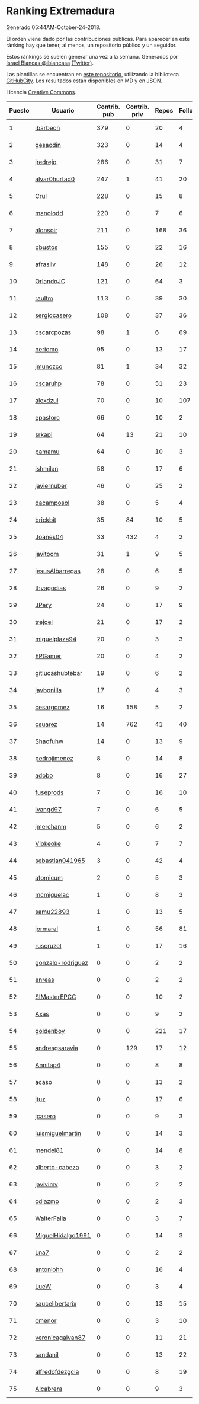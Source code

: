 # Ranking Extremadura

Generado 05:44AM-October-24-2018.

El orden viene dado por las contribuciones públicas. Para aparecer en este ránking hay que tener, al menos, un repositorio público y un seguidor.

Estos ránkings se suelen generar una vez a la semana. Generados por [Israel Blancas @iblancasa](https://github.com/iblancasa/) [(Twitter)](https://twitter.com/iblancasa).

Las plantillas se encuentran en [este repositorio](https://github.com/iblancasa/GH-Spanish-Ranking), utilizando la biblioteca [GitHubCity](https://github.com/iblancasa/GitHubCity). Los resultados están disponibles en MD y en JSON.

Licencia [Creative Commons](https://creativecommons.org/licenses/by/4.0/).

| Puesto   |  Usuario  | Contrib. pub | Contrib. priv |Repos| Followers | Desde |  Avatar  |
|----------|-----------|--------------|---------------|-----|-----------|-------|----------|
|1|[ibarbech](https://github.com/ibarbech)|379|0|20|4|2015-09-20|![ibarbech]()|
|2|[gesaodin](https://github.com/gesaodin)|323|0|14|4|2015-03-13|![gesaodin]()|
|3|[jredrejo](https://github.com/jredrejo)|286|0|31|7|2011-08-27|![jredrejo]()|
|4|[alvar0hurtad0](https://github.com/alvar0hurtad0)|247|1|41|20|2011-10-15|![alvar0hurtad0]()|
|5|[Crul](https://github.com/Crul)|228|0|15|8|2013-09-29|![Crul]()|
|6|[manolodd](https://github.com/manolodd)|220|0|7|6|2013-08-08|![manolodd]()|
|7|[alonsoir](https://github.com/alonsoir)|211|0|168|36|2012-09-23|![alonsoir]()|
|8|[pbustos](https://github.com/pbustos)|155|0|22|16|2013-12-06|![pbustos]()|
|9|[afrasilv](https://github.com/afrasilv)|148|0|26|12|2014-10-15|![afrasilv]()|
|10|[OrlandoJC](https://github.com/OrlandoJC)|121|0|64|3|2016-04-15|![OrlandoJC]()|
|11|[raultm](https://github.com/raultm)|113|0|39|30|2011-03-09|![raultm]()|
|12|[sergiocasero](https://github.com/sergiocasero)|108|0|37|36|2015-02-03|![sergiocasero]()|
|13|[oscarcpozas](https://github.com/oscarcpozas)|98|1|6|69|2013-01-27|![oscarcpozas]()|
|14|[neriomo](https://github.com/neriomo)|95|0|13|17|2015-01-17|![neriomo]()|
|15|[jmunozco](https://github.com/jmunozco)|81|1|34|32|2012-11-23|![jmunozco]()|
|16|[oscaruhp](https://github.com/oscaruhp)|78|0|51|23|2011-06-18|![oscaruhp]()|
|17|[alexdzul](https://github.com/alexdzul)|70|0|10|107|2012-06-29|![alexdzul]()|
|18|[epastorc](https://github.com/epastorc)|66|0|10|2|2015-10-21|![epastorc]()|
|19|[srkapi](https://github.com/srkapi)|64|13|21|10|2015-02-08|![srkapi]()|
|20|[pamamu](https://github.com/pamamu)|64|0|10|3|2014-11-19|![pamamu]()|
|21|[ishmilan](https://github.com/ishmilan)|58|0|17|6|2014-10-07|![ishmilan]()|
|22|[javiernuber](https://github.com/javiernuber)|46|0|25|2|2011-06-16|![javiernuber]()|
|23|[dacamposol](https://github.com/dacamposol)|38|0|5|4|2016-01-27|![dacamposol]()|
|24|[brickbit](https://github.com/brickbit)|35|84|10|5|2016-06-02|![brickbit]()|
|25|[Joanes04](https://github.com/Joanes04)|33|432|4|2|2014-11-25|![Joanes04]()|
|26|[javitoom](https://github.com/javitoom)|31|1|9|5|2015-09-16|![javitoom]()|
|27|[jesusAlbarregas](https://github.com/jesusAlbarregas)|28|0|6|5|2015-11-05|![jesusAlbarregas]()|
|28|[thyagodias](https://github.com/thyagodias)|26|0|9|2|2017-09-08|![thyagodias]()|
|29|[JPery](https://github.com/JPery)|24|0|17|9|2015-02-18|![JPery]()|
|30|[trejoel](https://github.com/trejoel)|21|0|17|2|2014-12-05|![trejoel]()|
|31|[miguelplaza94](https://github.com/miguelplaza94)|20|0|3|3|2015-04-05|![miguelplaza94]()|
|32|[EPGamer](https://github.com/EPGamer)|20|0|4|2|2017-10-04|![EPGamer]()|
|33|[gitlucashubtebar](https://github.com/gitlucashubtebar)|19|0|6|2|2018-02-06|![gitlucashubtebar]()|
|34|[javbonilla](https://github.com/javbonilla)|17|0|4|3|2011-10-12|![javbonilla]()|
|35|[cesargomez](https://github.com/cesargomez)|16|158|5|2|2013-02-14|![cesargomez]()|
|36|[csuarez](https://github.com/csuarez)|14|762|41|40|2011-03-21|![csuarez]()|
|37|[Shaofuhw](https://github.com/Shaofuhw)|14|0|13|9|2015-12-11|![Shaofuhw]()|
|38|[pedrojimenez](https://github.com/pedrojimenez)|8|0|14|8|2011-09-12|![pedrojimenez]()|
|39|[adobo](https://github.com/adobo)|8|0|16|27|2011-05-09|![adobo]()|
|40|[fuseprods](https://github.com/fuseprods)|7|0|16|10|2012-12-15|![fuseprods]()|
|41|[ivangd97](https://github.com/ivangd97)|7|0|6|5|2014-05-06|![ivangd97]()|
|42|[jmerchanm](https://github.com/jmerchanm)|5|0|6|2|2016-01-10|![jmerchanm]()|
|43|[Viokeoke](https://github.com/Viokeoke)|4|0|7|7|2015-10-23|![Viokeoke]()|
|44|[sebastian041965](https://github.com/sebastian041965)|3|0|42|4|2013-10-07|![sebastian041965]()|
|45|[atomicum](https://github.com/atomicum)|2|0|5|3|2014-01-13|![atomicum]()|
|46|[mcmiguelac](https://github.com/mcmiguelac)|1|0|8|3|2014-05-07|![mcmiguelac]()|
|47|[samu22893](https://github.com/samu22893)|1|0|13|5|2013-10-30|![samu22893]()|
|48|[jormaral](https://github.com/jormaral)|1|0|56|81|2011-06-03|![jormaral]()|
|49|[ruscruzel](https://github.com/ruscruzel)|1|0|17|16|2013-07-09|![ruscruzel]()|
|50|[gonzalo-rodriguez](https://github.com/gonzalo-rodriguez)|0|0|2|2|2013-04-02|![gonzalo-rodriguez]()|
|51|[enreas](https://github.com/enreas)|0|0|2|2|2011-11-07|![enreas]()|
|52|[SIMasterEPCC](https://github.com/SIMasterEPCC)|0|0|10|2|2017-03-16|![SIMasterEPCC]()|
|53|[Axas](https://github.com/Axas)|0|0|9|2|2015-03-04|![Axas]()|
|54|[goldenboy](https://github.com/goldenboy)|0|0|221|17|2009-05-27|![goldenboy]()|
|55|[andresgsaravia](https://github.com/andresgsaravia)|0|129|17|12|2011-06-13|![andresgsaravia]()|
|56|[Annitap4](https://github.com/Annitap4)|0|0|8|8|2010-08-30|![Annitap4]()|
|57|[acaso](https://github.com/acaso)|0|0|13|2|2011-08-12|![acaso]()|
|58|[jtuz](https://github.com/jtuz)|0|0|17|6|2011-12-01|![jtuz]()|
|59|[jcasero](https://github.com/jcasero)|0|0|9|3|2012-05-06|![jcasero]()|
|60|[luismiguelmartin](https://github.com/luismiguelmartin)|0|0|14|3|2012-07-07|![luismiguelmartin]()|
|61|[mendel81](https://github.com/mendel81)|0|0|14|8|2012-07-18|![mendel81]()|
|62|[alberto-cabeza](https://github.com/alberto-cabeza)|0|0|3|2|2013-12-19|![alberto-cabeza]()|
|63|[javivimv](https://github.com/javivimv)|0|0|2|2|2014-02-17|![javivimv]()|
|64|[cdiazmo](https://github.com/cdiazmo)|0|0|2|3|2014-09-23|![cdiazmo]()|
|65|[WalterFalla](https://github.com/WalterFalla)|0|0|3|7|2015-02-10|![WalterFalla]()|
|66|[MiguelHidalgo1991](https://github.com/MiguelHidalgo1991)|0|0|14|3|2015-02-03|![MiguelHidalgo1991]()|
|67|[Lna7](https://github.com/Lna7)|0|0|2|2|2015-11-09|![Lna7]()|
|68|[antoniohh](https://github.com/antoniohh)|0|0|16|4|2016-02-03|![antoniohh]()|
|69|[LueW](https://github.com/LueW)|0|0|3|4|2016-07-06|![LueW]()|
|70|[saucelibertarix](https://github.com/saucelibertarix)|0|0|13|15|2016-10-07|![saucelibertarix]()|
|71|[cmenor](https://github.com/cmenor)|0|0|3|10|2016-10-07|![cmenor]()|
|72|[veronicagalvan87](https://github.com/veronicagalvan87)|0|0|11|21|2016-10-07|![veronicagalvan87]()|
|73|[sandanil](https://github.com/sandanil)|0|0|13|22|2016-10-07|![sandanil]()|
|74|[alfredofdezgcia](https://github.com/alfredofdezgcia)|0|0|8|19|2016-11-08|![alfredofdezgcia]()|
|75|[Alcabrera](https://github.com/Alcabrera)|0|0|9|3|2017-02-23|![Alcabrera]()|
